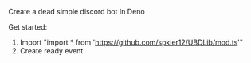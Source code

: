 Create a dead simple discord bot
In Deno

Get started:
  1. Import "import * from 'https://github.com/spkier12/UBDLib/mod.ts'"
  2. Create ready event 
